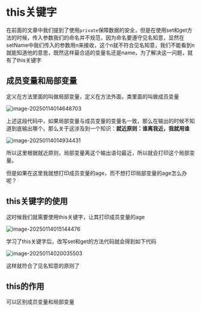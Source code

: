 # this关键字

在前面的文章中我们提到了使用`private`保障数据的安全，但是在使用set和get方法的时候，传入参数我们的命名并不规范，因为命名要遵守见名知意，显然在setName中我们传入的参数用n来接收，这个n就不符合见名知意，我们不能看到n就能知道他的意思，既然这样最合适的变量名还是name，为了解决这一问题，就有了this关键字

## 成员变量和局部变量

定义在方法里面的叫做局部变量，定义在方法外面，类里面的叫做成员变量

![image-20250114014648703](https://pic.hibugs.net/NGBTEAM/image-20250114014648703.png)

上述这段代码中，如果局部变量与成员变量的变量名一致，那么在输出的时候不知道到底输出哪个。那么关于这涉及到一个知识：**就近原则：谁离我近，我就用谁**

![image-20250114014934431](https://pic.hibugs.net/NGBTEAM/image-20250114014934431.png)

所以这里根据就近原则，局部变量离这个输出语句最近，所以就会打印这个局部变量。

但是如果在这里我就想打印成员变量的age，而不想打印局部变量的age怎么办呢？

## this关键字的使用

这时候我们就需要使用this关键字，让其打印成员变量的age

![image-20250114015144476](https://pic.hibugs.net/NGBTEAM/image-20250114015144476.png)

学习了this关键字后，改写set和get的方法代码就会得到如下代码

![image-20250114020035503](https://pic.hibugs.net/NGBTEAM/image-20250114020035503.png)

这样就符合了见名知意的原则了

## this的作用

可以区别成员变量和局部变量
